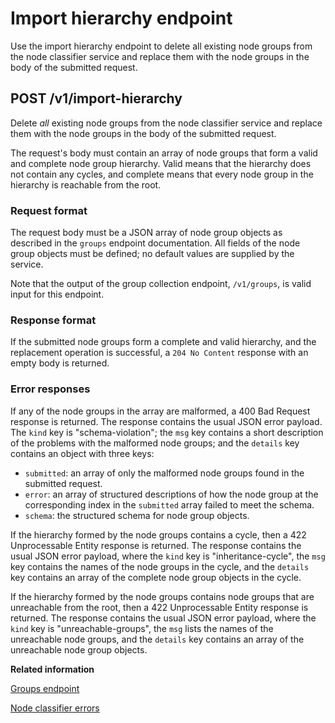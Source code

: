 # Import hierarchy endpoint

Use the import hierarchy endpoint to delete all existing node groups from the node classifier service and replace them with the node groups in the body of the submitted request.

## POST /v1/import-hierarchy

Delete *all* existing node groups from the node classifier service and replace them with the node groups in the body of the submitted request.

The request's body must contain an array of node groups that form a valid and complete node group hierarchy. Valid means that the hierarchy does not contain any cycles, and complete means that every node group in the hierarchy is reachable from the root.

### Request format

The request body must be a JSON array of node group objects as described in the `groups` endpoint documentation. All fields of the node group objects must be defined; no default values are supplied by the service.

Note that the output of the group collection endpoint, `/v1/groups`, is valid input for this endpoint.

### Response format

If the submitted node groups form a complete and valid hierarchy, and the replacement operation is successful, a `204 No Content` response with an empty body is returned.

### Error responses

If any of the node groups in the array are malformed, a 400 Bad Request response is returned. The response contains the usual JSON error payload. The `kind` key is "schema-violation"; the `msg` key contains a short description of the problems with the malformed node groups; and the `details` key contains an object with three keys:

-   `submitted`: an array of only the malformed node groups found in the submitted request.
-   `error`: an array of structured descriptions of how the node group at the corresponding index in the `submitted` array failed to meet the schema.
-   `schema`: the structured schema for node group objects.

If the hierarchy formed by the node groups contains a cycle, then a 422 Unprocessable Entity response is returned. The response contains the usual JSON error payload, where the `kind` key is "inheritance-cycle", the `msg` key contains the names of the node groups in the cycle, and the `details` key contains an array of the complete node group objects in the cycle.

If the hierarchy formed by the node groups contains node groups that are unreachable from the root, then a 422 Unprocessable Entity response is returned. The response contains the usual JSON error payload, where the `kind` key is "unreachable-groups", the `msg` lists the names of the unreachable node groups, and the `details` key contains an array of the unreachable node group objects.

**Related information**  


[Groups endpoint](groups_endpoint.md#)

[Node classifier errors](node_classifier_errors.md#)


